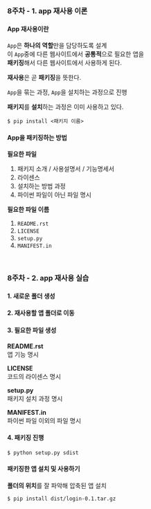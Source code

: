 ### 8주차 - 1. app 재사용 이론

#### App 재사용이란
`App`은 **하나의 역할**만을 담당하도록 설계<br/>
이 `App`중에 다른 웹사이트에서 **공통적**으로 필요한 앱을<br/>
**패키징**해서 다른 웹사이트에서 사용하게 된다.<br/>

**재사용**은 곧 **패키징**을 뜻한다.<br/>

`App`을 묶는 과정, `App`을 설치하는 과정으로 진행<br/>

**패키지**를 **설치**하는 과정은 이미 사용하고 있다.<br/>
```
$ pip install <패키지 이름>
```

#### App을 패키징하는 방법
**필요한 파일**<br/>
1. 패키지 소개 / 사용설명서 / 기능명세서
2. 라이센스
3. 설치하는 방법 과정
4. 파이썬 파일이 아닌 파일 명시

**필요한 파일 이름**<br/>
1. `README.rst`
2. `LICENSE`
3. `setup.py`
4. `MANIFEST.in`

<br/>

### 8주차 - 2. app 재사용 실습

#### 1. 새로운 폴더 생성

#### 2. 재사용할 앱 폴더로 이동

#### 3. 필요한 파일 생성
**README.rst**</br>
앱 기능 명시

**LICENSE**<br/>
코드의 라이센스 명시

**setup.py**<br/>
패키지 설치 과정 명시

**MANIFEST.in**<br/>
파이썬 파일 이외의 파일 명시

#### 4. 패키징 진행
```
$ python setup.py sdist
```

#### 패키징한 앱 설치 및 사용하기
**폴더의 위치**를 잘 파악해 압축된 앱 설치
```
$ pip install dist/login-0.1.tar.gz
```
